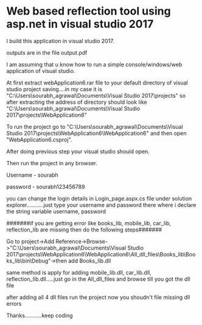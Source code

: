 # Web based reflection tool using asp.net in visual studio 2017

I build this application in visual studio 2017.

outputs are in the file output.pdf

I am assuming that u know how to run a simple console/windows/web application of visual studio.

At first extract webApplication6.rar file to your default directory of visual studio project saving....in my case it is "C:\Users\sourabh_agrawal\Documents\Visual Studio 2017\projects" so after extracting the address of directory should look like "C:\Users\sourabh_agrawal\Documents\Visual Studio 2017\projects\WebApplication6" 

To run the project go to "C:\Users\sourabh_agrawal\Documents\Visual Studio 2017\projects\WebApplication6\WebApplication6" and then open "WebApplication6.csproj".

After doing previous step your visual studio should open.

Then run the project in any browser.

Username - sourabh

password - sourabh123456789

you can change the login details in Login_page.aspx.cs file under solution explorer...........just type your username and password there where i declare the string variable username, password


#######if you are getting error like books_lib, mobile_lib, car_lib, reflection_lib are missing then do the  following steps#######


Go to project->Add Reference->Browse->"C:\Users\sourabh_agrawal\Documents\Visual Studio 2017\projects\WebApplication6\WebApplication6\All_dll_files\Books_lib\Books_lib\bin\Debug"->then add Books_lib.dll


same method is apply for adding mobile_lib.dll, car_lib.dll, reflection_lib.dll.....just go in the All_dll_files and browse till you got the dll file

after adding all 4 dll files run the project now you shoudn't file missing dll errors

Thanks...........keep coding

